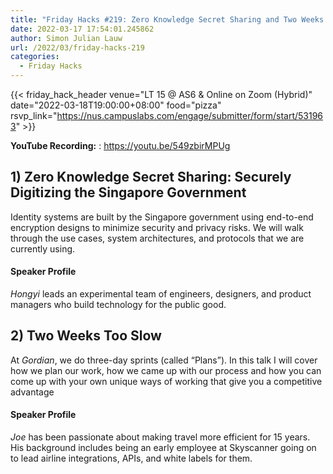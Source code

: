 ```yaml
---
title: "Friday Hacks #219: Zero Knowledge Secret Sharing and Two Weeks Too Slow"
date: 2022-03-17 17:54:01.245862
author: Simon Julian Lauw
url: /2022/03/friday-hacks-219
categories:
  - Friday Hacks
---
```


{{< friday_hack_header
    venue="LT 15 @ AS6 & Online on Zoom (Hybrid)"
    date="2022-03-18T19:00:00+08:00"
    food="pizza"
    rsvp_link="https://nus.campuslabs.com/engage/submitter/form/start/531963" >}}

**YouTube Recording:** : https://youtu.be/549zbirMPUg

## 1) Zero Knowledge Secret Sharing: Securely Digitizing the Singapore Government

Identity systems are built by the Singapore government using end-to-end encryption designs to minimize security and privacy risks. We will walk through the use cases, system architectures, and protocols that we are currently using.

#### Speaker Profile

_Hongyi_ leads an experimental team of engineers, designers, and product managers who build technology for the public good.



## 2) Two Weeks Too Slow

At _Gordian_, we do three-day sprints (called “Plans”). In this talk I will cover how we plan our work, how we came up with our process and how you can come up with your own unique ways of working that give you a competitive advantage


#### Speaker Profile

_Joe_ has been passionate about making travel more efficient for 15 years. His background includes being an early employee at Skyscanner going on to lead airline integrations, APIs, and white labels for them.
